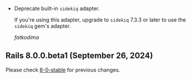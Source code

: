 *   Deprecate built-in `sidekiq` adapter.

    If you're using this adapter, upgrade to `sidekiq` 7.3.3 or later to use the `sidekiq` gem's adapter.

    *fatkodima*

## Rails 8.0.0.beta1 (September 26, 2024) ##

Please check [8-0-stable](https://github.com/rails/rails/blob/8-0-stable/activejob/CHANGELOG.md) for previous changes.
